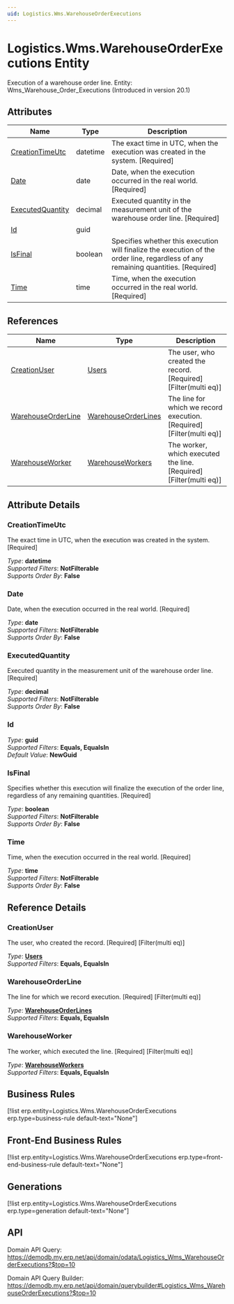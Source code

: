 ```yaml
---
uid: Logistics.Wms.WarehouseOrderExecutions
---
```

# Logistics.Wms.WarehouseOrderExecutions Entity

Execution of a warehouse order line. Entity: Wms_Warehouse_Order_Executions (Introduced in version 20.1)

## Attributes

| Name | Type | Description |
| ---- | ---- | --- |
| [CreationTimeUtc](Logistics.Wms.WarehouseOrderExecutions.md#creationtimeutc) | datetime | The exact time in UTC, when the execution was created in the system. [Required] 
| [Date](Logistics.Wms.WarehouseOrderExecutions.md#date) | date | Date, when the execution occurred in the real world. [Required] 
| [ExecutedQuantity](Logistics.Wms.WarehouseOrderExecutions.md#executedquantity) | decimal | Executed quantity in the measurement unit of the warehouse order line. [Required] 
| [Id](Logistics.Wms.WarehouseOrderExecutions.md#id) | guid |  
| [IsFinal](Logistics.Wms.WarehouseOrderExecutions.md#isfinal) | boolean | Specifies whether this execution will finalize the execution of the order line, regardless of any remaining quantities. [Required] 
| [Time](Logistics.Wms.WarehouseOrderExecutions.md#time) | time | Time, when the execution occurred in the real world. [Required] 

## References

| Name | Type | Description |
| ---- | ---- | --- |
| [CreationUser](Logistics.Wms.WarehouseOrderExecutions.md#creationuser) | [Users](Systems.Security.Users.md) | The user, who created the record. [Required] [Filter(multi eq)] |
| [WarehouseOrderLine](Logistics.Wms.WarehouseOrderExecutions.md#warehouseorderline) | [WarehouseOrderLines](Logistics.Wms.WarehouseOrderLines.md) | The line for which we record execution. [Required] [Filter(multi eq)] |
| [WarehouseWorker](Logistics.Wms.WarehouseOrderExecutions.md#warehouseworker) | [WarehouseWorkers](Logistics.Wms.WarehouseWorkers.md) | The worker, which executed the line. [Required] [Filter(multi eq)] |


## Attribute Details

### CreationTimeUtc

The exact time in UTC, when the execution was created in the system. [Required]

_Type_: **datetime**  
_Supported Filters_: **NotFilterable**  
_Supports Order By_: **False**  

### Date

Date, when the execution occurred in the real world. [Required]

_Type_: **date**  
_Supported Filters_: **NotFilterable**  
_Supports Order By_: **False**  

### ExecutedQuantity

Executed quantity in the measurement unit of the warehouse order line. [Required]

_Type_: **decimal**  
_Supported Filters_: **NotFilterable**  
_Supports Order By_: **False**  

### Id

_Type_: **guid**  
_Supported Filters_: **Equals, EqualsIn**  
_Default Value_: **NewGuid**  

### IsFinal

Specifies whether this execution will finalize the execution of the order line, regardless of any remaining quantities. [Required]

_Type_: **boolean**  
_Supported Filters_: **NotFilterable**  
_Supports Order By_: **False**  

### Time

Time, when the execution occurred in the real world. [Required]

_Type_: **time**  
_Supported Filters_: **NotFilterable**  
_Supports Order By_: **False**  


## Reference Details

### CreationUser

The user, who created the record. [Required] [Filter(multi eq)]

_Type_: **[Users](Systems.Security.Users.md)**  
_Supported Filters_: **Equals, EqualsIn**  

### WarehouseOrderLine

The line for which we record execution. [Required] [Filter(multi eq)]

_Type_: **[WarehouseOrderLines](Logistics.Wms.WarehouseOrderLines.md)**  
_Supported Filters_: **Equals, EqualsIn**  

### WarehouseWorker

The worker, which executed the line. [Required] [Filter(multi eq)]

_Type_: **[WarehouseWorkers](Logistics.Wms.WarehouseWorkers.md)**  
_Supported Filters_: **Equals, EqualsIn**  



## Business Rules

[!list erp.entity=Logistics.Wms.WarehouseOrderExecutions erp.type=business-rule default-text="None"]

## Front-End Business Rules

[!list erp.entity=Logistics.Wms.WarehouseOrderExecutions erp.type=front-end-business-rule default-text="None"]

## Generations

[!list erp.entity=Logistics.Wms.WarehouseOrderExecutions erp.type=generation default-text="None"]

## API

Domain API Query:
<https://demodb.my.erp.net/api/domain/odata/Logistics_Wms_WarehouseOrderExecutions?$top=10>

Domain API Query Builder:
<https://demodb.my.erp.net/api/domain/querybuilder#Logistics_Wms_WarehouseOrderExecutions?$top=10>

